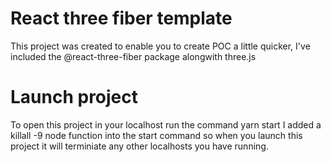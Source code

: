 # React three fiber template 

This project was created to enable you to create POC a little quicker, I've included the @react-three-fiber package alongwith three.js 

# Launch project

To open this project in your localhost run the command yarn start
I added a killall -9 node function into the start command so when you launch this project it will terminiate any other localhosts you have running.